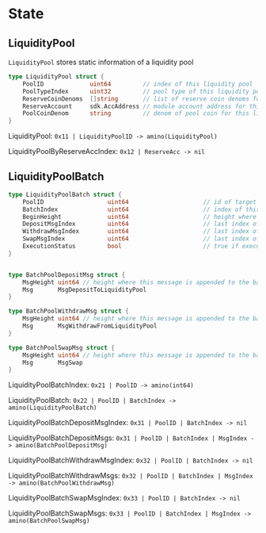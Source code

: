 <!--
order: 2
-->

# State

## LiquidityPool

`LiquidityPool` stores static information of a liquidity pool

```go
type LiquidityPool struct {
	PoolID             uint64         // index of this liquidity pool
	PoolTypeIndex      uint32         // pool type of this liquidity pool
	ReserveCoinDenoms  []string       // list of reserve coin denoms for this liquidity pool
	ReserveAccount     sdk.AccAddress // module account address for this liquidity pool to store reserve coins
	PoolCoinDenom      string         // denom of pool coin for this liquidity pool
}
```

LiquidityPool: `0x11 | LiquidityPoolID -> amino(LiquidityPool)`

LiquidityPoolByReserveAccIndex: `0x12 | ReserveAcc -> nil`


## LiquidityPoolBatch

```go
type LiquidityPoolBatch struct {
	PoolID                  uint64                     // id of target liquidity pool
	BatchIndex              uint64                     // index of this batch
	BeginHeight             uint64                     // height where this batch is begun
	DepositMsgIndex         uint64                     // last index of BatchPoolDepositMsgs	
	WithdrawMsgIndex        uint64                     // last index of BatchPoolWithdrawMsgs	
	SwapMsgIndex            uint64                     // last index of BatchPoolSwapMsgs	
	ExecutionStatus         bool                       // true if executed, false if not executed yet
}


type BatchPoolDepositMsg struct {
	MsgHeight uint64 // height where this message is appended to the batch
	Msg       MsgDepositToLiquidityPool
}

type BatchPoolWithdrawMsg struct {
	MsgHeight uint64 // height where this message is appended to the batch
	Msg       MsgWithdrawFromLiquidityPool
}

type BatchPoolSwapMsg struct {
	MsgHeight uint64 // height where this message is appended to the batch
	Msg       MsgSwap
}

```

LiquidityPoolBatchIndex: `0x21 | PoolID -> amino(int64)`

LiquidityPoolBatch: `0x22 | PoolID | BatchIndex -> amino(LiquidityPoolBatch)`

LiquidityPoolBatchDepositMsgIndex: `0x31 | PoolID | BatchIndex -> nil`

LiquidityPoolBatchDepositMsgs: `0x31 | PoolID | BatchIndex | MsgIndex -> amino(BatchPoolDepositMsg)`

LiquidityPoolBatchWithdrawMsgIndex: `0x32 | PoolID | BatchIndex -> nil`

LiquidityPoolBatchWithdrawMsgs: `0x32 | PoolID | BatchIndex | MsgIndex -> amino(BatchPoolWithdrawMsg)`

LiquidityPoolBatchSwapMsgIndex: `0x33 | PoolID | BatchIndex -> nil`

LiquidityPoolBatchSwapMsgs: `0x33 | PoolID | BatchIndex | MsgIndex -> amino(BatchPoolSwapMsg)`
